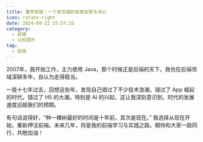 ```yaml
---
title: 重学前端：一个老后端的自我反思与决心
icon: rotate-right
date: 2024-09-22 15:57:32
category:
  - 前端
  - 认知提升
tag:
  - 前端
---
```


2007年，我开始工作，主力使用 Java，那个时候正是后端的天下。我也在后端领域深耕多年，自认为走得稳当。

一晃十七年过去，回想这些年，发现自己错过了不少技术浪潮。错过了 App 崛起的时代，错过了 H5 的大潮。特别是 AI 的兴起，这让我深刻意识到，时代的发展速度远超我们的预期。

有句话说得好，“种一棵树最好的时间是十年前，其次是现在。” 我选择从现在开始，重新押注前端。未来几年，将是我的前端学习与实践之路。期待和大家一路同行，共勉加油！

